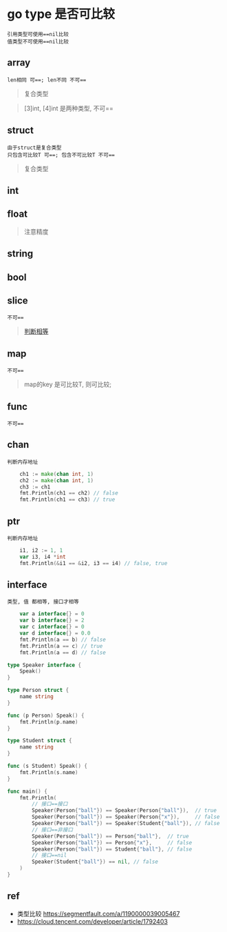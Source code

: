 # go type 是否可比较

    引用类型可使用==nil比较
    值类型不可使用==nil比较

## array

    len相同 可==; len不同 不可== 

> 复合类型

> [3]int, [4]int 是两种类型, 不可==

## struct

    由于struct是复合类型
    只包含可比较T 可==; 包含不可比较T 不可==

> 复合类型

## int

## float

> 注意精度

## string

## bool

## slice

    不可==

> [判断相等](src/go/basic/slice_test.go)

## map

    不可==

> map的key 是可比较T, 则可比较;

## func

    不可==

## chan

    判断内存地址

```go
	ch1 := make(chan int, 1)
	ch2 := make(chan int, 1)
	ch3 := ch1
	fmt.Println(ch1 == ch2) // false
	fmt.Println(ch1 == ch3) // true
```

## ptr

    判断内存地址

```go
	i1, i2 := 1, 1
	var i3, i4 *int
	fmt.Println(&i1 == &i2, i3 == i4) // false, true
```

## interface

    类型, 值 都相等, 接口才相等

```go
	var a interface{} = 0
	var b interface{} = 2
	var c interface{} = 0
	var d interface{} = 0.0
	fmt.Println(a == b) // false
	fmt.Println(a == c) // true
	fmt.Println(a == d) // false
```

```go
type Speaker interface {
	Speak()
}

type Person struct {
	name string
}

func (p Person) Speak() {
	fmt.Println(p.name)
}

type Student struct {
	name string
}

func (s Student) Speak() {
	fmt.Println(s.name)
}

func main() {
	fmt.Println(
        // 接口==接口
		Speaker(Person{"ball"}) == Speaker(Person{"ball"}),  // true
		Speaker(Person{"ball"}) == Speaker(Person{"x"}),     // false
		Speaker(Person{"ball"}) == Speaker(Student{"ball"}), // false
		// 接口==非接口
		Speaker(Person{"ball"}) == Person{"ball"},  // true
		Speaker(Person{"ball"}) == Person{"x"},     // false
		Speaker(Person{"ball"}) == Student{"ball"}, // false
		// 接口==nil
		Speaker(Student{"ball"}) == nil, // false
	)
}
```

## ref

- 类型比较 <https://segmentfault.com/a/1190000039005467>
- <https://cloud.tencent.com/developer/article/1792403>